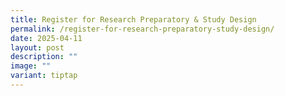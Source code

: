 ```yaml
---
title: Register for Research Preparatory & Study Design
permalink: /register-for-research-preparatory-study-design/
date: 2025-04-11
layout: post
description: ""
image: ""
variant: tiptap
---
```

